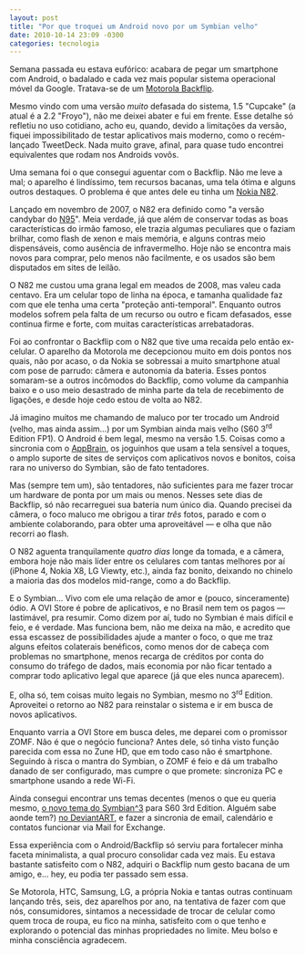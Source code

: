 ```yaml
---
layout: post
title: "Por que troquei um Android novo por um Symbian velho"
date: 2010-10-14 23:09 -0300
categories: tecnologia
---
```

Semana passada eu estava eufórico: acabara de pegar um smartphone com Android, o badalado e cada vez mais popular sistema operacional móvel da Google. Tratava-se de um [Motorola Backflip](http://www.gsmarena.com/motorola_backflip-3079.php).

Mesmo vindo com uma versão _muito_ defasada do sistema, 1.5 "Cupcake" (a atual é a 2.2 "Froyo"), não me deixei abater e fui em frente. Esse detalhe só refletiu no uso cotidiano, acho eu, quando, devido a limitações da versão, fiquei impossibilitado de testar aplicativos mais moderno, como o recém-lançado TweetDeck. Nada muito grave, afinal, para quase tudo encontrei equivalentes que rodam nos Androids vovôs.

Uma semana foi o que consegui aguentar com o Backflip. Não me leve a mal; o aparelho é lindíssimo, tem recursos bacanas, uma tela ótima e alguns outros destaques. O problema é que antes dele eu tinha um [Nokia N82](http://www.gsmarena.com/nokia_n82-2177.php).

Lançado em novembro de 2007, o N82 era definido como "a versão candybar do [N95](http://www.gsmarena.com/nokia_n95-1716.php)". Meia verdade, já que além de conservar todas as boas características do irmão famoso, ele trazia algumas peculiares que o faziam brilhar, como flash de xenon e mais memória, e alguns contras meio dispensáveis, como ausência de infravermelho. Hoje não se encontra mais novos para comprar, pelo menos não facilmente, e os usados são bem disputados em sites de leilão.

O N82 me custou uma grana legal em meados de 2008, mas valeu cada centavo. Era um celular topo de linha na época, e tamanha qualidade faz com que ele tenha uma certa "proteção anti-temporal". Enquanto outros modelos sofrem pela falta de um recurso ou outro e ficam defasados, esse continua firme e forte, com muitas características arrebatadoras.

Foi ao confrontar o Backflip com o N82 que tive uma recaída pelo então ex-celular. O aparelho da Motorola me decepcionou muito em dois pontos nos quais, não por acaso, o da Nokia se sobressai a muito smartphone atual com pose de parrudo: câmera e autonomia da bateria. Esses pontos somaram-se a outros incômodos do Backflip, como volume da campanhia baixo e o uso meio desastrado de minha parte da tela de recebimento de ligações, e desde hoje cedo estou de volta ao N82.

Já imagino muitos me chamando de maluco por ter trocado um Android (velho, mas ainda assim…) por um Symbian ainda mais velho (S60 3<sup>rd</sup> Edition FP1). O Android é bem legal, mesmo na versão 1.5. Coisas como a sincronia com o [AppBrain](http://www.appbrain.com/), os joguinhos que usam a tela sensível a toques, o amplo suporte de sites de serviços com aplicativos novos e bonitos, coisa rara no universo do Symbian, são de fato tentadores.

Mas (sempre tem um), são tentadores, não suficientes para me fazer trocar um hardware de ponta por um mais ou menos. Nesses sete dias de Backflip, só não recarreguei sua bateria num único dia. Quando precisei da câmera, o foco maluco me obrigou a tirar _três_ fotos, parado e com o ambiente colaborando, para obter uma aproveitável — e olha que não recorri ao flash.

O N82 aguenta tranquilamente _quatro dias_ longe da tomada, e a câmera, embora hoje não mais líder entre os celulares com tantas melhores por aí (iPhone 4, Nokia X8, LG Viewty, etc.), ainda faz bonito, deixando no chinelo a maioria das dos modelos mid-range, como a do Backflip.

E o Symbian… Vivo com ele uma relação de amor e (pouco, sinceramente) ódio. A OVI Store é pobre de aplicativos, e no Brasil nem tem os pagos — lastimável, pra resumir. Como dizem por aí, tudo no Symbian é mais difícil e feio, e é verdade. Mas funciona bem, não me deixa na mão, e acredito que essa escassez de possibilidades ajude a manter o foco, o que me traz alguns efeitos colaterais benéficos, como menos dor de cabeça com problemas no smartphone, menos recarga de créditos por conta do consumo do tráfego de dados, mais economia por não ficar tentado a comprar todo aplicativo legal que aparece (já que eles nunca aparecem).

E, olha só, tem coisas muito legais no Symbian, mesmo no 3<sup>rd</sup> Edition. Aproveitei o retorno ao N82 para reinstalar o sistema e ir em busca de novos aplicativos.

Enquanto varria a OVI Store em busca deles, me deparei com o promissor ZOMF. Não é que o negócio funciona? Antes dele, só tinha visto função parecida com essa no Zune HD, que em todo caso não é smartphone. Seguindo à risca o mantra do Symbian, o ZOMF é feio e dá um trabalho danado de ser configurado, mas cumpre o que promete: sincroniza PC e smartphone usando a rede Wi-Fi.

Ainda consegui encontrar uns temas decentes (menos o que eu queria mesmo, [o novo tema do Symbian^3](http://browse.deviantart.com/customization/skins/cellthemes/nokia/?qh=&section=&q=horizon#/d2ogdb2) para S60 3rd Edition. Alguém sabe aonde tem?) [no DeviantART](http://browse.deviantart.com/customization/skins/cellthemes/nokia/), e fazer a sincronia de email, calendário e contatos funcionar via Mail for Exchange.

Essa experiência com o Android/Backflip só serviu para fortalecer minha faceta minimalista, a qual procuro consolidar cada vez mais. Eu estava bastante satisfeito com o N82, adquiri o Backflip num gesto bacana de um amigo, e… hey, eu podia ter passado sem essa.

Se Motorola, HTC, Samsung, LG, a própria Nokia e tantas outras continuam lançando três, seis, dez aparelhos por ano, na tentativa de fazer com que nós, consumidores, sintamos a necessidade de trocar de celular como quem troca de roupa, eu fico na minha, satisfeito com o que tenho e explorando o potencial das minhas propriedades no limite. Meu bolso e minha consciência agradecem.
